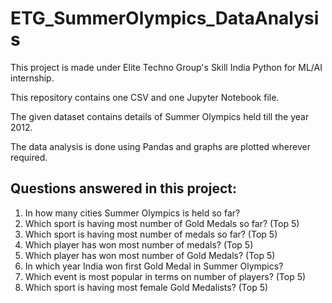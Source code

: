 # ETG_SummerOlympics_DataAnalysis

This project is made under Elite Techno Group's Skill India Python for ML/AI internship.

This repository contains one CSV and one Jupyter Notebook file. 

The given dataset contains details of Summer Olympics held till the year 2012.

The data analysis is done using Pandas and graphs are plotted wherever required.

## Questions answered in this project:
1. In how many cities Summer Olympics is held so far?
2. Which sport is having most number of Gold Medals so far? (Top 5)
3. Which sport is having most number of medals so far? (Top 5)
4. Which player has won most number of medals? (Top 5)
5. Which player has won most number of Gold Medals? (Top 5)
6. In which year India won first Gold Medal in Summer Olympics?
7. Which event is most popular in terms on number of players? (Top 5)
8. Which sport is having most female Gold Medalists? (Top 5)


